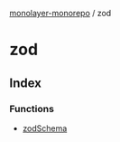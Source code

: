 [monolayer-monorepo](../index.md) / zod

# zod

## Index

### Functions

- [zodSchema](functions/zodSchema.md)
